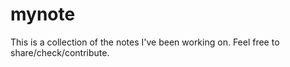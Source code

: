 # mynote

This is a collection of the notes I've been working on. Feel free to share/check/contribute.
